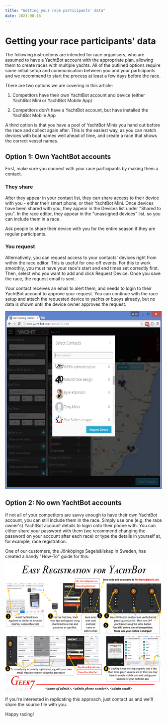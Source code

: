 ```yaml
---
title: "Getting your race participants' data"
date: 2021-08-18
---
```

# Getting your race participants' data

The following instructions are intended for race organisers, who are assumed to have a YachtBot account with the appropriate plan, allowing them to create races with multiple yachts. All of the outlined options require some initial setup and communication between you and your participants and we recommend to start the process at least a few days before the race.  

  

There are two options we are covering in this article:  

1.  Competitors have their own YachtBot account and device (either YachtBot Mini or YachtBot Mobile App)  
    
2.  Competitors don't have a YachtBot account, but have installed the YachtBot Mobile App  
    

  

A third option is that you have a pool of YachtBot Minis you hand out before the race and collect again after. This is the easiest way, as you can match devices with boat names well ahead of time, and create a race that shows the correct vessel names.

  

Option 1: Own YachtBot accounts
-------------------------------

First, make sure you connect with your race participants by making them a contact.

  

### They share

After they appear in your contact list, they can share access to their device with you - either their smart phone, or their YachtBot Mini. Once devices have been shared with you, they appear in the Devices list under "Shared to you". In the race editor, they appear in the "unassigned devices" list, so you can include them in a race.

Ask people to share their device with you for the entire season if they are regular participants.

  

### You request

Alternatively, you can request access to your contacts' devices right from within the race editor. This is useful for one-off events. For this to work smoothly, you must have your race's start and end times set correctly first. Then, select who you want to add and click Request Device. Once you save the race, the request email is sent.

Your contact receives an email to alert them, and needs to login to their YachtBot account to approve your request. You can continue with the race setup and attach the requested device to yachts or buoys already, but no data is shown until the device owner approves the request.

  

<img src="../../../assets/images/blob1446087685110.png" alt=""  height="571px" />

  

  

Option 2: No own YachtBot accounts
----------------------------------

If not all of your competitors are savvy enough to have their own YachtBot account, you can still include them in the race. Simply use one (e.g. the race owner's) YachtBot account details to login onto their phone with. You can either share your password with them (we recommend changing the password on your account after each race) or type the details in yourself at, for example, race registration.

  

One of our customers, the Jönköpings Segelsällskap in Sweden, has created a handy "How-To" guide for this:

  

<img src="../../../assets/images/blob1445571472905.png" alt=""  height="411px" />

  

  

If you're interested in replicating this approach, just contact us and we'll share the source file with you. 

  

Happy racing!